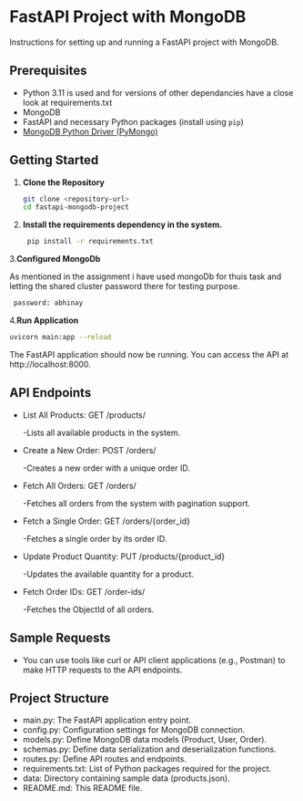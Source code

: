 # FastAPI Project with MongoDB 

 Instructions for setting up and running a FastAPI project with MongoDB.

## Prerequisites


- Python 3.11 is used and for versions of other dependancies have a close look at requirements.txt
- MongoDB
- FastAPI and necessary Python packages (install using `pip`)
- [MongoDB Python Driver (PyMongo)](https://pymongo.readthedocs.io/en/stable/)

## Getting Started

1. **Clone the Repository**

   ```bash
   git clone <repository-url>
   cd fastapi-mongodb-project
   ```
2. **Install the requirements dependency in the system.**
   ```bash
    pip install -r requirements.txt

   ```
3.**Configured MongoDb**
   
   As mentioned in the assignment i have used mongoDb for thuis task and letting the shared cluster password there for testing purpose.
   ```bash
    password: abhinay
   ```
4.**Run Application**
  ```bash
  uvicorn main:app --reload
  ```
   The FastAPI application should now be running. You can access the API at http://localhost:8000.

## API Endpoints


- List All Products: GET /products/

  -Lists all available products in the system. 
- Create a New Order: POST /orders/

  -Creates a new order with a unique order ID.
- Fetch All Orders: GET /orders/

  -Fetches all orders from the system with pagination support.
- Fetch a Single Order: GET /orders/{order_id}

  -Fetches a single order by its order ID.
- Update Product Quantity: PUT /products/{product_id}

  -Updates the available quantity for a product.
- Fetch Order IDs: GET /order-ids/

  -Fetches the ObjectId of all orders.

## Sample Requests

- You can use tools like curl or API client applications (e.g., Postman) to make HTTP requests to the API endpoints.

## Project Structure

- main.py: The FastAPI application entry point.
- config.py: Configuration settings for MongoDB connection.
- models.py: Define MongoDB data models (Product, User, Order).
- schemas.py: Define data serialization and deserialization functions.
- routes.py: Define API routes and endpoints.
- requirements.txt: List of Python packages required for the project.
- data: Directory containing sample data (products.json).
- README.md: This README file.
   
